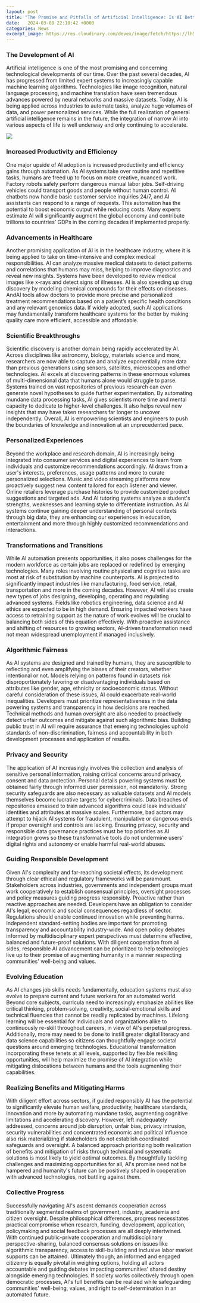 ```yaml
---
layout: post
title: "The Promise and Pitfalls of Artificial Intelligence: Is AI Better for Our Future?"
date:   2024-03-08 22:10:42 +0000
categories: News
excerpt_image: https://res.cloudinary.com/devex/image/fetch/https://lh5.googleusercontent.com/RapsL9wG-RBKwi3jnCROi2tA4Nk6qOvC7UnbPfL8HCgMNVWa_LyZZMiQet8yP694quD_ZcDo13M9YGdr16xtEvujhw_IPIMfD5fYk4xaeRa69jLdbqUS4xSn0PNc2yHnqcz9Ytfn
---
```

### The Development of AI 
Artificial intelligence is one of the most promising and concerning technological developments of our time. Over the past several decades, AI has progressed from limited expert systems to increasingly capable machine learning algorithms. Technologies like image recognition, natural language processing, and machine translation have seen tremendous advances powered by neural networks and massive datasets. Today, AI is being applied across industries to automate tasks, analyze huge volumes of data, and power personalized services. While the full realization of general artificial intelligence remains in the future, the integration of narrow AI into various aspects of life is well underway and only continuing to accelerate.

![](https://res.cloudinary.com/devex/image/fetch/https://lh5.googleusercontent.com/RapsL9wG-RBKwi3jnCROi2tA4Nk6qOvC7UnbPfL8HCgMNVWa_LyZZMiQet8yP694quD_ZcDo13M9YGdr16xtEvujhw_IPIMfD5fYk4xaeRa69jLdbqUS4xSn0PNc2yHnqcz9Ytfn)
### Increased Productivity and Efficiency
One major upside of AI adoption is increased productivity and efficiency gains through automation. As AI systems take over routine and repetitive tasks, humans are freed up to focus on more creative, nuanced work. Factory robots safely perform dangerous manual labor jobs. Self-driving vehicles could transport goods and people without human control. AI chatbots now handle basic customer service inquiries 24/7, and AI assistants can respond to a range of requests. This automation has the potential to boost economic output while reducing costs. Many experts estimate AI will significantly augment the global economy and contribute trillions to countries’ GDPs in the coming decades if implemented properly.  
### Advancements in Healthcare
Another promising application of AI is in the healthcare industry, where it is being applied to take on time-intensive and complex medical responsibilities. AI can analyze massive medical datasets to detect patterns and correlations that humans may miss, helping to improve diagnostics and reveal new insights. Systems have been developed to review medical images like x-rays and detect signs of illnesses. AI is also speeding up drug discovery by modeling chemical compounds for their effects on diseases. AndAI tools allow doctors to provide more precise and personalized treatment recommendations based on a patient’s specific health conditions and any relevant genomics data. If widely adopted, such AI applications may fundamentally transform healthcare systems for the better by making quality care more efficient, accessible and affordable.
### Scientific Breakthroughs
Scientific discovery is another domain being rapidly accelerated by AI. Across disciplines like astronomy, biology, materials science and more, researchers are now able to capture and analyze exponentially more data than previous generations using sensors, satellites, microscopes and other technologies. AI excels at discovering patterns in these enormous volumes of multi-dimensional data that humans alone would struggle to parse. Systems trained on vast repositories of previous research can even generate novel hypotheses to guide further experimentation. By automating mundane data processing tasks, AI gives scientists more time and mental capacity to dedicate to higher-level challenges. It also helps reveal new insights that may have taken researchers far longer to uncover independently. Overall, AI is empowering scientists and engineers to push the boundaries of knowledge and innovation at an unprecedented pace.
### Personalized Experiences 
Beyond the workplace and research domain, AI is increasingly being integrated into consumer services and digital experiences to learn from individuals and customize recommendations accordingly. AI draws from a user's interests, preferences, usage patterns and more to curate personalized selections. Music and video streaming platforms now proactively suggest new content tailored for each listener and viewer. Online retailers leverage purchase histories to provide customized product suggestions and targeted ads. And AI tutoring systems analyze a student's strengths, weaknesses and learning style to differentiate instruction. As AI systems continue gaining deeper understanding of personal contexts through big data, they are enhancing our experiences in education, entertainment and more through highly customized recommendations and interactions.
### Transformations and Transitions 
While AI automation presents opportunities, it also poses challenges for the modern workforce as certain jobs are replaced or redefined by emerging technologies. Many roles involving routine physical and cognitive tasks are most at risk of substitution by machine counterparts. AI is projected to significantly impact industries like manufacturing, food service, retail, transportation and more in the coming decades. However, AI will also create new types of jobs designing, developing, operating and regulating advanced systems. Fields like robotics engineering, data science and AI ethics are expected to be in high demand. Ensuring impacted workers have access to retraining support as the nature of work evolves will be crucial to balancing both sides of this equation effectively. With proactive assistance and shifting of resources to growing sectors, AI-driven transformation need not mean widespread unemployment if managed inclusively. 
### Algorithmic Fairness
As AI systems are designed and trained by humans, they are susceptible to reflecting and even amplifying the biases of their creators, whether intentional or not. Models relying on patterns found in datasets risk disproportionately favoring or disadvantaging individuals based on attributes like gender, age, ethnicity or socioeconomic status. Without careful consideration of these issues, AI could exacerbate real-world inequalities. Developers must prioritize representativeness in the data powering systems and transparency in how decisions are reached. Technical methods and human oversight are also needed to proactively detect unfair outcomes and mitigate against such algorithmic bias. Building public trust in AI will require assurance that emerging technologies uphold standards of non-discrimination, fairness and accountability in both development processes and application of results.
### Privacy and Security
The application of AI increasingly involves the collection and analysis of sensitive personal information, raising critical concerns around privacy, consent and data protection. Personal details powering systems must be obtained fairly through informed user permission, not mandatorily. Strong security safeguards are also necessary as valuable datasets and AI models themselves become lucrative targets for cybercriminals. Data breaches of repositories amassed to train advanced algorithms could leak individuals' identities and attributes at massive scales. Furthermore, bad actors may attempt to hijack AI systems for fraudulent, manipulative or dangerous ends if proper oversight and controls are lacking. Ensuring privacy, security and responsible data governance practices must be top priorities as AI integration grows so these transformative tools do not undermine users' digital rights and autonomy or enable harmful real-world abuses.
### Guiding Responsible Development 
Given AI's complexity and far-reaching societal effects, its development through clear ethical and regulatory frameworks will be paramount. Stakeholders across industries, governments and independent groups must work cooperatively to establish consensual principles, oversight processes and policy measures guiding progress responsibly. Proactive rather than reactive approaches are needed. Developers have an obligation to consider AI's legal, economic and social consequences regardless of sector. Regulations should enable continued innovation while preventing harms. Independent standard-setting bodies are important for promoting transparency and accountability industry-wide. And open policy debates informed by multidisciplinary expert perspectives must determine effective, balanced and future-proof solutions. With diligent cooperation from all sides, responsible AI advancement can be prioritized to help technologies live up to their promise of augmenting humanity in a manner respecting communities' well-being and values.
### Evolving Education 
As AI changes job skills needs fundamentally, education systems must also evolve to prepare current and future workers for an automated world. Beyond core subjects, curricula need to increasingly emphasize abilities like critical thinking, problem-solving, creativity, social-emotional skills and technical fluencies that cannot be readily replicated by machines. Lifelong learning will be essential for individuals and organizations alike to continuously re-skill throughout careers, in view of AI's perpetual progress. Additionally, more may need to be done to instill greater digital literacy and data science capabilities so citizens can thoughtfully engage societal questions around emerging technologies. Educational transformation incorporating these tenets at all levels, supported by flexible reskilling opportunities, will help maximize the promise of AI integration while mitigating dislocations between humans and the tools augmenting their capabilities.
### Realizing Benefits and Mitigating Harms  
With diligent effort across sectors, if guided responsibly AI has the potential to significantly elevate human welfare, productivity, healthcare standards, innovation and more by automating mundane tasks, augmenting cognitive limitations and accelerating discovery. However, left inadequately addressed, concerns around job disruption, unfair bias, privacy intrusion, security vulnerabilities and concentrated economic and political influence also risk materializing if stakeholders do not establish coordinated safeguards and oversight. A balanced approach prioritizing both realization of benefits and mitigation of risks through technical and systematic solutions is most likely to yield optimal outcomes. By thoughtfully tackling challenges and maximizing opportunities for all, AI's promise need not be hampered and humanity's future can be positively shaped in cooperation with advanced technologies, not battling against them.
### Collective Progress   
Successfully navigating AI's ascent demands cooperation across traditionally segmented realms of government, industry, academia and citizen oversight. Despite philosophical differences, progress necessitates practical compromise when research, funding, development, application, policymaking and social feedback processes are all deeply intertwined. With continued public-private cooperation and multidisciplinary perspective-sharing, balanced consensus solutions on issues like algorithmic transparency, access to skill-building and inclusive labor market supports can be attained. Ultimately though, an informed and engaged citizenry is equally pivotal in weighing options, holding all actors accountable and guiding debates impacting communities' shared destiny alongside emerging technologies. If society works collectively through open democratic processes, AI's full benefits can be realized while safeguarding communities' well-being, values, and right to self-determination in an automated future.